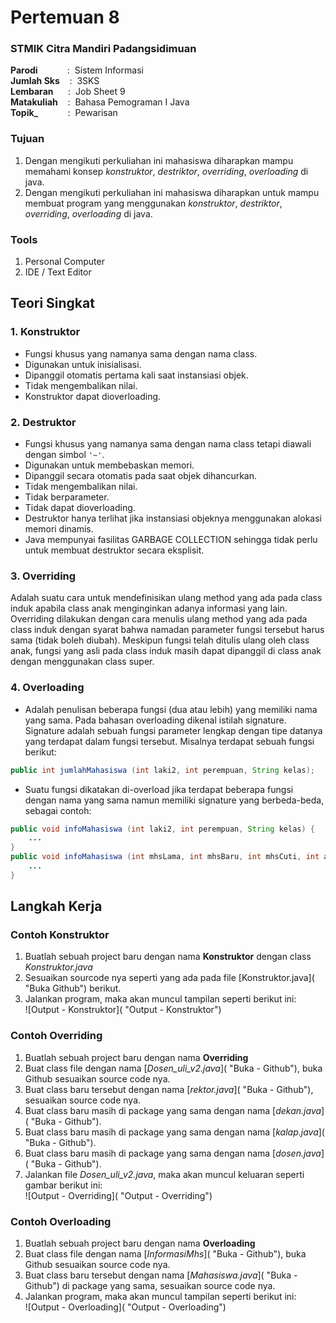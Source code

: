 # Pertemuan 8

### STMIK Citra Mandiri Padangsidimuan

**Parodi**&nbsp;&nbsp;&nbsp;&nbsp;&nbsp;&nbsp;&nbsp;&nbsp;&nbsp;&nbsp;&nbsp;&nbsp;:&nbsp;&nbsp;Sistem Informasi <br>
**Jumlah Sks**&nbsp;&nbsp;&nbsp;&nbsp;:&nbsp;&nbsp;3SKS <br>
**Lembaran**&nbsp;&nbsp;&nbsp;&nbsp;&nbsp;&nbsp;:&nbsp;&nbsp;Job Sheet 9 <br>
**Matakuliah**&nbsp;&nbsp;&nbsp;&nbsp;:&nbsp;&nbsp;Bahasa Pemograman I Java<br>
**Topik_**&nbsp;&nbsp;&nbsp;&nbsp;&nbsp;&nbsp;&nbsp;&nbsp;&nbsp;&nbsp;&nbsp;&nbsp;:&nbsp;&nbsp;Pewarisan

### Tujuan

1. Dengan mengikuti perkuliahan ini mahasiswa diharapkan mampu memahami konsep _konstruktor_, _destriktor_, _overriding_, _overloading_ di java.
2. Dengan mengikuti perkuliahan ini mahasiswa diharapkan untuk mampu membuat program yang menggunakan _konstruktor_, _destriktor_, _overriding_, _overloading_ di java.

### Tools

1. Personal Computer
2. IDE / Text Editor

## Teori Singkat

### 1. Konstruktor

+ Fungsi khusus yang namanya sama dengan nama class.
+ Digunakan untuk inisialisasi.
+ Dipanggil otomatis pertama kali saat instansiasi objek.
+ Tidak mengembalikan nilai.
+ Konstruktor dapat dioverloading.

### 2. Destruktor

+ Fungsi khusus yang namanya sama dengan nama class tetapi diawali dengan simbol `'~'`.
+ Digunakan untuk membebaskan memori.
+ Dipanggil secara otomatis pada saat objek dihancurkan.
+ Tidak mengembalikan nilai.
+ Tidak berparameter.
+ Tidak dapat dioverloading.
+ Destruktor hanya terlihat jika instansiasi objeknya menggunakan alokasi memori dinamis.
+ Java mempunyai fasilitas GARBAGE COLLECTION sehingga tidak perlu untuk membuat destruktor secara eksplisit.

### 3. Overriding

Adalah suatu cara untuk mendefinisikan ulang method yang ada pada class induk apabila class anak menginginkan adanya informasi yang lain. Overriding dilakukan dengan cara menulis ulang method yang ada pada class induk dengan syarat bahwa namadan parameter fungsi tersebut harus sama (tidak boleh diubah). Meskipun fungsi telah ditulis ulang oleh class anak, fungsi yang asli pada class induk masih dapat dipanggil di class anak dengan menggunakan class super.

### 4. Overloading

+ Adalah penulisan beberapa fungsi (dua atau lebih) yang memiliki nama yang sama. Pada bahasan overloading dikenal istilah signature. Signature adalah sebuah fungsi parameter lengkap dengan tipe datanya yang terdapat dalam fungsi tersebut. Misalnya terdapat sebuah fungsi berikut:
```java
public int jumlahMahasiswa (int laki2, int perempuan, String kelas);
```
+ Suatu fungsi dikatakan di-overload jika terdapat beberapa fungsi dengan nama yang sama namun memiliki signature yang berbeda-beda, sebagai contoh:
```java
public void infoMahasiswa (int laki2, int perempuan, String kelas) { 
	...
}
public void infoMahasiswa (int mhsLama, int mhsBaru, int mhsCuti, int angkatan) {
	...
}
```

## Langkah Kerja

### Contoh Konstruktor

1. Buatlah sebuah project baru dengan nama **Konstruktor** dengan class *Konstruktor.java*
2. Sesuaikan sourcode nya seperti yang ada pada file [Konstruktor.java]( "Buka Github") berikut.
3. Jalankan program, maka akan muncul tampilan seperti berikut ini: <br>
![Output - Konstruktor]( "Output - Konstruktor")

### Contoh Overriding

1. Buatlah sebuah project baru dengan nama **Overriding**
2. Buat class file dengan nama [_Dosen_uli_v2.java_]( "Buka - Github"), buka Github sesuaikan source code nya.
3. Buat class baru tersebut dengan nama [_rektor.java_]( "Buka - Github"), sesuaikan source code nya.
4. Buat class baru masih di package yang sama dengan nama [_dekan.java_]( "Buka - Github").
5. Buat class baru masih di package yang sama dengan nama [_kalap.java_]( "Buka - Github").
6. Buat class baru masih di package yang sama dengan nama [_dosen.java_]( "Buka - Github").
7. Jalankan file _Dosen_uli_v2.java_, maka akan muncul keluaran seperti gambar berikut ini: <br>
![Output - Overriding]( "Output - Overriding")

### Contoh Overloading

1. Buatlah sebuah project baru dengan nama **Overloading**
2. Buat class file dengan nama [_InformasiMhs_]( "Buka - Github"), buka Github sesuaikan source code nya.
3. Buat class baru tersebut dengan nama [_Mahasiswa.java_]( "Buka - Github") di package yang sama, sesuaikan source code nya.
4. Jalankan program, maka akan muncul tampilan seperti berikut ini: <br>
![Output - Overloading]( "Output - Overloading")
